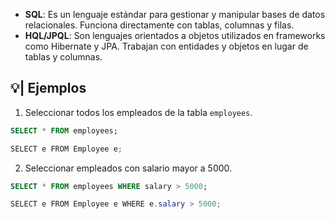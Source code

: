 - **SQL**: Es un lenguaje estándar para gestionar y manipular bases de datos relacionales. Funciona directamente con tablas, columnas y filas.
- **HQL/JPQL**: Son lenguajes orientados a objetos utilizados en frameworks como Hibernate y JPA. Trabajan con entidades y objetos en lugar de tablas y columnas.

## 💡| Ejemplos


1. Seleccionar todos los empleados de la tabla `employees`.

```sql
SELECT * FROM employees;
```

```java
SELECT e FROM Employee e;
```

2. Seleccionar empleados con salario mayor a 5000.

```sql
SELECT * FROM employees WHERE salary > 5000;
```

```java
SELECT e FROM Employee e WHERE e.salary > 5000;
```

